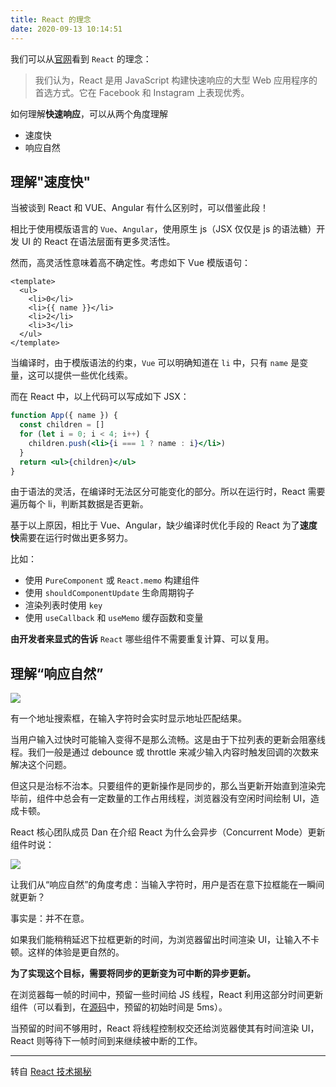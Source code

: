 ```yaml
---
title: React 的理念
date: 2020-09-13 10:14:51
---
```


我们可以从[官网](https://zh-hans.reactjs.org/docs/thinking-in-react.html)看到 `React` 的理念：

> 我们认为，React 是用 JavaScript 构建快速响应的大型 Web 应用程序的首选方式。它在 Facebook 和 Instagram 上表现优秀。

如何理解**快速响应**，可以从两个角度理解

- 速度快
- 响应自然

## 理解"速度快"

<span class='pink'>当被谈到 React 和 VUE、Angular 有什么区别时，可以借鉴此段！</span>

相比于使用模版语言的 `Vue`、`Angular`，使用原生 js（JSX 仅仅是 js 的语法糖）开发 UI 的 React 在语法层面有更多灵活性。

然而，高灵活性意味着高不确定性。考虑如下 Vue 模版语句：

```vue
<template>
  <ul>
    <li>0</li>
    <li>{{ name }}</li>
    <li>2</li>
    <li>3</li>
  </ul>
</template>
```

当编译时，由于模版语法的约束，`Vue` 可以明确知道在 `li` 中，只有 `name` 是变量，这可以提供一些优化线索。

而在 React 中，以上代码可以写成如下 JSX：

```jsx
function App({ name }) {
  const children = []
  for (let i = 0; i < 4; i++) {
    children.push(<li>{i === 1 ? name : i}</li>)
  }
  return <ul>{children}</ul>
}
```

由于语法的灵活，在编译时无法区分可能变化的部分。所以在运行时，React 需要遍历每个 li，判断其数据是否更新。

基于以上原因，相比于 Vue、Angular，缺少编译时优化手段的 React 为了**速度快**需要在运行时做出更多努力。

比如：

- 使用 `PureComponent` 或 `React.memo` 构建组件
- 使用 `shouldComponentUpdate` 生命周期钩子
- 渲染列表时使用 `key`
- 使用 `useCallback` 和 `useMemo` 缓存函数和变量

**由开发者来显式的告诉** `React` 哪些组件不需要重复计算、可以复用。

## 理解“响应自然”

![](https://react.iamkasong.com/img/searchbox.gif)

有一个地址搜索框，在输入字符时会实时显示地址匹配结果。

当用户输入过快时可能输入变得不是那么流畅。这是由于下拉列表的更新会阻塞线程。我们一般是通过 debounce 或 throttle 来减少输入内容时触发回调的次数来解决这个问题。

但这只是治标不治本。只要组件的更新操作是同步的，那么当更新开始直到渲染完毕前，组件中总会有一定数量的工作占用线程，浏览器没有空闲时间绘制 UI，造成卡顿。

React 核心团队成员 Dan 在介绍 React 为什么会异步（Concurrent Mode）更新组件时说：

![](https://react.iamkasong.com/img/update.png)

让我们从“响应自然”的角度考虑：当输入字符时，用户是否在意下拉框能在一瞬间就更新？

事实是：并不在意。

如果我们能稍稍延迟下拉框更新的时间，为浏览器留出时间渲染 UI，让输入不卡顿。这样的体验是更自然的。

**为了实现这个目标，需要将同步的更新变为可中断的异步更新。**

在浏览器每一帧的时间中，预留一些时间给 JS 线程，React 利用这部分时间更新组件（可以看到，在[源码](https://github.com/facebook/react/blob/1fb18e22ae66fdb1dc127347e169e73948778e5a/packages/scheduler/src/forks/SchedulerHostConfig.default.js#L119)中，预留的初始时间是 5ms）。

当预留的时间不够用时，React 将线程控制权交还给浏览器使其有时间渲染 UI，React 则等待下一帧时间到来继续被中断的工作。

---

转自 [React 技术揭秘](https://react.iamkasong.com/preparation/idea.html)
